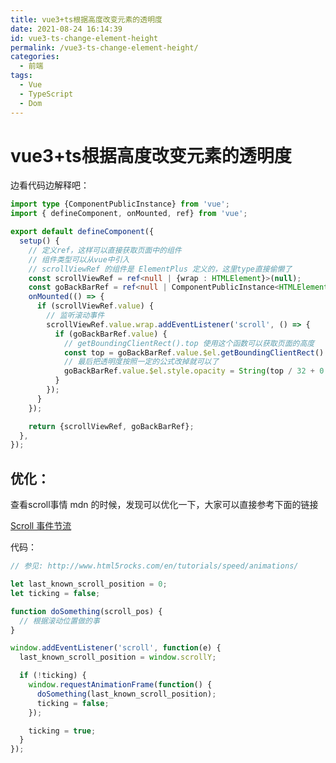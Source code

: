 ```yaml
---
title: vue3+ts根据高度改变元素的透明度
date: 2021-08-24 16:14:39
id: vue3-ts-change-element-height
permalink: /vue3-ts-change-element-height/
categories:
  - 前端
tags:
  - Vue
  - TypeScript
  - Dom
---
```


# vue3+ts根据高度改变元素的透明度

边看代码边解释吧：

```ts
import type {ComponentPublicInstance} from 'vue';
import { defineComponent, onMounted, ref} from 'vue';

export default defineComponent({
  setup() {
    // 定义ref，这样可以直接获取页面中的组件
    // 组件类型可以从vue中引入
    // scrollViewRef 的组件是 ElementPlus 定义的，这里type直接偷懒了
    const scrollViewRef = ref<null | {wrap : HTMLElement}>(null);
    const goBackBarRef = ref<null | ComponentPublicInstance<HTMLElement>>(null);
    onMounted(() => {
      if (scrollViewRef.value) {
      	// 监听滚动事件
        scrollViewRef.value.wrap.addEventListener('scroll', () => {
          if (goBackBarRef.value) {
            // getBoundingClientRect().top 使用这个函数可以获取页面的高度
            const top = goBackBarRef.value.$el.getBoundingClientRect().top;
            // 最后把透明度按照一定的公式改掉就可以了
            goBackBarRef.value.$el.style.opacity = String(top / 32 + 0.5);
          }
        });
      }
    });

    return {scrollViewRef, goBackBarRef};
  },
});
```

## 优化：

查看scroll事情 mdn 的时候，发现可以优化一下，大家可以直接参考下面的链接

[Scroll 事件节流](https://developer.mozilla.org/zh-CN/docs/Web/API/Document/scroll_event#scroll_%E4%BA%8B%E4%BB%B6%E8%8A%82%E6%B5%81)

代码：

```js
// 参见: http://www.html5rocks.com/en/tutorials/speed/animations/

let last_known_scroll_position = 0;
let ticking = false;

function doSomething(scroll_pos) {
  // 根据滚动位置做的事
}

window.addEventListener('scroll', function(e) {
  last_known_scroll_position = window.scrollY;

  if (!ticking) {
    window.requestAnimationFrame(function() {
      doSomething(last_known_scroll_position);
      ticking = false;
    });

    ticking = true;
  }
});
```
